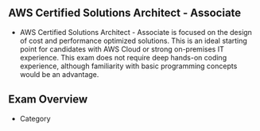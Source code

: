 ## AWS Certified Solutions Architect - Associate

- AWS Certified Solutions Architect - Associate is focused on the design of cost and performance optimized solutions. This is an ideal starting point for candidates with AWS Cloud or strong on-premises IT experience. This exam does not 
  require deep hands-on coding experience, although familiarity with basic programming concepts would be an advantage.

## Exam Overview 

- Category 

